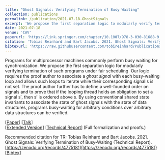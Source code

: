 ```yaml
---
title: "Ghost Signals: Verifying Termination of Busy Waiting"
collection: publications
permalink: /publication/2021-07-18-GhostSignals
excerpt: 'We propose the first separation logic to modularly verify termination of busy-waiting. We achieve this by introducing a novel type of ghost resource, called _ghost signals_.'
date: 2021-07-18
venue: 'CAV'
paperurl: 'https://link.springer.com/chapter/10.1007/978-3-030-81688-9_2'
citation: 'Tobias Reinhard and Bart Jacobs. 2021. Ghost Signals: Verifying Termination of Busy-Waiting (Extended Version).'
bibtexurl: 'https://raw.githubusercontent.com/tobireinhard/Publications/master/papers/ghostSignals.bib'
---
```


Programs for multiprocessor machines commonly perform busy waiting for synchronization.
We propose the first separation logic for modularly verifying termination of such programs under fair scheduling.
Our logic requires the proof author to associate a _ghost signal_ with each busy-waiting loop and allows such loops to iterate while their corresponding signal s is not set.
The proof author further has to define a well-founded order on signals and to prove that if the looping thread holds an obligation to set a signal s′, then s′ is ordered above s.
By using conventional shared state invariants to associate the state of ghost signals with the state of data structures, programs busy-waiting for arbitrary conditions over arbitrary data structures can be verified.


[[Paper](https://link.springer.com/chapter/10.1007/978-3-030-81688-9_2)]
[[Talk](https://ucl-pplv.github.io/CAV21/poster_P_158/)]  
[[Extended Version](https://arxiv.org/abs/2010.11762)]
[[Technical Report](https://zenodo.org/records/4775181)]
(Full formalization and proofs.)  


Recommended citation for TR: Tobias Reinhard and Bart Jacobs. 2021. Ghost Signals: Verifying Termination of Busy-Waiting (Technical Report). [https://zenodo.org/records/4775181](https://zenodo.org/records/4775181)  
[[Bibtex](https://raw.githubusercontent.com/tobireinhard/Publications/master/papers/ghostSignals.bib)]
